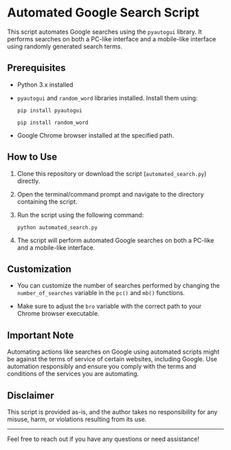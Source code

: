 # Automated Google Search Script

This script automates Google searches using the `pyautogui` library. It performs searches on both a PC-like interface and a mobile-like interface using randomly generated search terms.

## Prerequisites

- Python 3.x installed
- `pyautogui` and `random_word` libraries installed. Install them using:

    ```
    pip install pyautogui
    ```
    ```
    pip install random_word
    ```

- Google Chrome browser installed at the specified path.

## How to Use

1. Clone this repository or download the script (`automated_search.py`) directly.

2. Open the terminal/command prompt and navigate to the directory containing the script.

3. Run the script using the following command:

    ```
    python automated_search.py
    ```

4. The script will perform automated Google searches on both a PC-like and a mobile-like interface.

## Customization

- You can customize the number of searches performed by changing the `number_of_searches` variable in the `pc()` and `mb()` functions.

- Make sure to adjust the `bro` variable with the correct path to your Chrome browser executable.

## Important Note

Automating actions like searches on Google using automated scripts might be against the terms of service of certain websites, including Google. Use automation responsibly and ensure you comply with the terms and conditions of the services you are automating.

## Disclaimer

This script is provided as-is, and the author takes no responsibility for any misuse, harm, or violations resulting from its use.

---

Feel free to reach out if you have any questions or need assistance!
